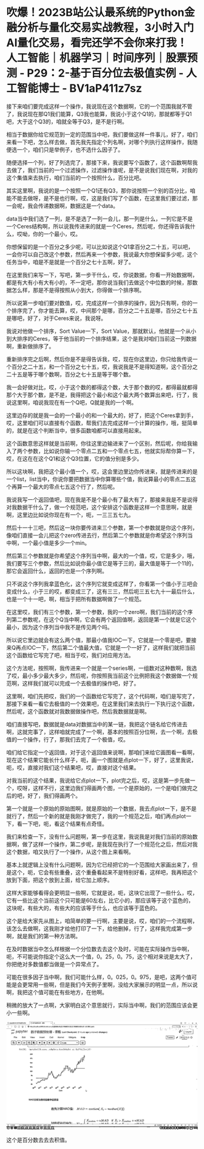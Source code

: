 # 吹爆！2023B站公认最系统的Python金融分析与量化交易实战教程，3小时入门AI量化交易，看完还学不会你来打我！人工智能｜机器学习｜时间序列｜股票预测 - P29：2-基于百分位去极值实例 - 人工智能博士 - BV1aP411z7sz

接下来咱们要完成这样一个操作，我说现在这个数据啊，它的一个范围我就不管了，我说现在那Q1我们能算，Q3我也能算，我说小于这个Q1的，那就都等于Q1吧，大于这个Q3的，咱就全等于Q3，是不是行啊。

相当于数据你给它规范到一定的范围当中吧，我们要做这样一件事儿，好了，咱们来看一下吧，怎么样去做，首先我先指定个列名啊，对哪个列执行这样操作，我随便选一个，咱们只是举例子，也不选什么因子了。

随便选择一个列，好了列选完了，那接下来，我说要写个函数了，这个函数啊帮我去做了，我们当前的一个过滤操作，过滤操作谁呢，是不是说我们现在啊，对我的这个集值来去执行，咱们当前的一个按照什么，百分比吧。

其实这里啊，我说的是一个按照一个Q1还有Q3，那你说按照一个别的百分比，咱能不能去做呀，是不是也行啊，哎，这是我们写了个函数，在这里我们要过滤，那一会呢，我会传递数据啊，数据这是一个data。

data当中我们选了一列，是不是选了一列一会儿，那一列是什么，一列它是不是一个Ceres结构啊，所以说我传进来的就是一个Ceres，然后呢，你还得告诉我什么，哎呦，你的一个最小，哎。

你想保留的是一个百分之多少呢，可以比如说这个Q1拿百分之二十五，可以吧，一会你可以自己改这个参数，然后再来一个参数，我说最大你想保留多少呢，这个任务当中，咱是不是就是一个百分之七十五啊，好了。

在这里我们来写一下，写吧，第一步干什么，哎，你说数据，你看一开始数据啊，都是有大有小有大有小的，不一定吧，那你说当我们去做这个中位数的时候，那数据怎么样，那是不是得按照从小到大，你得做一个排序啊。

所以说第一步咱们要对数值，哎，完成这样一个排序的操作，因为只有啊，你的一个排序完了，你才能去算，哎，中间那个是哪，百分之二十五是哪，百分之七十五是哪吧，好了，对于Ceres来说，我说呀。

我说对他做一个排序，Sort Value一下，Sort Value，那就默认，他就是一个从小到大排序的Ceres，等于他当前的一个排序结果，这个是我对咱们当前这一列数据啊，重新做排序了。

重新排序完之后啊，然后你是不是得告诉我，哎，现在你这里边，你只给我传说一个百分之二十五，和一个百分之七十五，哎，我说我是不是得知道啊，这个百分之二十五是等于哪个数啊，百分之七十五是等于哪个数。

我一会好做对比，哎，小于这个数的都得这个数，大于那个数的哎，都得最就都得那个大于那个数，是不是，我得把这个最小和这个最大两个数算出来吧，行了，我说这里啊，咱说我现在有一个Q吧，Q就是我的一个啊。

这里边存的就是我一会的一个最小的和一个最大的，好了，把这个Ceres拿到手，哎，这里咱们可以直接有个函数，帮我们去完成这样一个计算的操作，哦，挺简单的，就是在这个判断当中，很多函数咱都可以直接用起来。

这个函数意思这样就是当前啊，你往这里边输进来了一个区别，然后呢，你给我输入了两个参数，比如说你输一个零点二五和一个零点七五，他就实际帮你算一下，哎，在这在在这个Q1和这个Q3位置，它的值分别是多少。

所以这块啊，我把这个最小值一个，哎，这会里边里边你传进来，就是传进来的是一个list，list当中，你说你要把数据当中你算哪些个值，我说算最小的零点二五这个再算一个最大的零点七五这个行了，然后呢。

我说我写一个返回值吧，现在我是不是个最小有了最大有了，那接来我是不是说得对我数据干什么了，做一个规范吧，这个安排这个函数是这样一个意思啊，就是啊，这里边比如说你现在有一个，呃，一三三五七九。

然后十一十三吧，然后这一块你要传进来三个参数，第一个参数就是你这个序列，像咱们直接一会儿把这个zero传进去行，然后第二个参数就是你希望这个序列当中啊，一个最小值是多少一个min。

然后第三个参数就是你希望这个序列当中啊，最大的一个值，哎，它是多少，哦，我们要写三个参数，然后比如说你最小值它是等于三的，最大值是等于一个11的，那它会返回什么，返回的也是一个序列啊。

只不说这个序列我拿蓝色化，这个序列它就变成这样了，你看第一个值小于三吧会变成什么，小于三的哎，都变成三了，这有三三，然后呃三五七九十一最后什么，也是一个十一吧，啊，相当于把所有数据啊做了一个规范。

在这里哎，我们有三个参数，第一个参数，我的一个zero啊，我们当前的这个序列第二参数呢，在这个Q当中啊，它会有两个返回值啊，返回是第一个就是它这个最小，因为这个序列当中我不是传见两个吗。

所以说它里边就会有这么两个值，那最小值我IOC一下，它就是一个零是吧，要接来Q再点IOC一下，然后第二个值最大值，它就是一个一好了，这样我们就把当前这个函数给它写完了吧，相当于哎，我们对应用方法。

这个方法呢，按照啊，我传进来一个就是一个series啊，一组数对这种数啊，我选了哎，最小多少最大多少，然后呢，你按照我当前这个比例把我这个数据做一个规范啊，这样我们就可以完成一个去极值的操作吧，好了。

这里啊，咱们先把哎，我们的一个函数给它写完了，这个代码啊，咱们是写完了，那接下来看一看它去极值的一个效果吧，在这里我们来去执行一下执行这个函数，然后呢，这个函数就对我数据做操作吧，然后我数据就是啊。

咱们直接写吧，数据就是data对数据当中的某一链，我把这个链名给它传进去啊，这就完事了，这样咱就完成了一个啊，基本的按照百分位啊，去一个啊，去极值的一个操作，行了，那我们去完了一个极值，哎。

咱们给它指定一个返回值，对于这个返回值来说啊，那咱们来给它画图看一看啊，现在这个结果它能长什么样子，呃，画一个图就是点plot一下，好了，这里我说，呃，哎，直接对我们这个结果吧，哎，直接对这个结果。

对我当前的这个结果，我说给它点plot一下，plot完之后，哎，这是第一步先做一个，哎呀，这样不行，这里边我们得画两个图，一个是原始的，一个是咱们做完之后的吧，好了，我们得画两个。

第一个就是一个原始的原始图啊，就是原始的一个数据，我去点plot一下，是不是就行了，然后一个新的就是我刚才做完了，我的一个规范之后，咱们再点plot一下，看一下吧，呃，看这个结果有点奇怪。

我们来检查一下，没有什么问题啊，第一步在这里，我说我是对我们当前的原始数据啊，做了这样一个操作，第二步呢，是我现在执行了一个规范化之后，然后对我这个数据，咱又执行了一个操作，从这个图上来看啊。

基本上就逻辑上没有什么问题啊，因为它已经把它的一个范围给大家画出来了，但是这个，呃，它会有些重叠，这个重叠看起来不是特别好看，这样吧，我再把这个放到下面，把这个放到上面，给它加上顺序。

这样大家能够看得会更明显一些啊，它就是说，呃，这块它出现了一些什么，哎，它有一些比这个当前这个只可能是60左右，比它小的，那应该等于这个蓝色的，这块呢，有些大的，有些大的应该等于什么，也应该等于蓝色的。

这个是给大家先从图上，咱简单的要一行啊，主要是说，哎，咱们的一个流程啊，该怎么去做啊，这我刚才给他打印了一下，给他删掉，行了，这样我完成第一步啊，就是我们的第一种方法啊。

在及时数据当中怎么样根据一个分位数去去这个及时，可能在实际操作当中啊，呃，不可能说你指定个这么大一个值，0。25，0。75，这个相对来说是太大了，你把绝对多数值都当做是一个异常点了。

可能在很多因子当中啊，我们可能什么样，0。025，0。975，是吧，这两个值可能是会更常用一些啊，但是我们今天例子里啊，没给大家展示的明显一点，所以说啊，我把这个值可能在有些地方，在他啊。

稍微的放大了一点啊，大家明白这个意思就行，实际当中啊，我们的范围应该会更小一些啊。

![](img/68010a80172fc1f2215f0535db075163_1.png)

这个是百分数去去去积值。